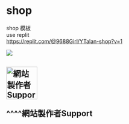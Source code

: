 # shop
shop 模板<br>
use replit<br>
https://replit.com/@9688Girl/YTalan-shop?v=1


<img src="https://cdn.discordapp.com/attachments/922796019417235456/929748207607615538/-.gif" class="CENy8b" role="gif"> <br>

<h2><a href="https://discord.gg/ZYw62GGGRx"><img src="https://avatars.githubusercontent.com/u/64715639?v=4?s=400" width="82" height="86" title="White flower" alt="網站製作者Support"></a>
<p>^^^^網站製作者Support<p>
